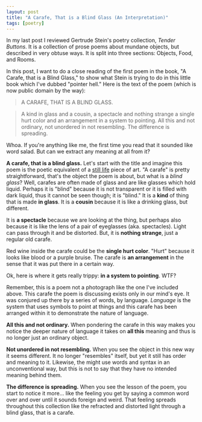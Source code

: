 ```yaml
---
layout: post
title: "A Carafe, That is a Blind Glass (An Interpretation)"
tags: [poetry]
---
```

In my last post I reviewed Gertrude Stein's poetry collection, _Tender Buttons_. It is a collection of prose poems about mundane objects, but described in very obtuse ways. It is split into three sections: Objects, Food, and Rooms.

In this post, I want to do a close reading of the first poem in the book, "A Carafe, that is a Blind Glass," to show what Stein is trying to do in this little book which I've dubbed "pointer hell." Here is the text of the poem (which is now public domain by the way):

> A CARAFE, THAT IS A BLIND GLASS.

> A kind in glass and a cousin, a spectacle and nothing strange a single hurt color and an arrangement in a system to pointing. All this and not ordinary, not unordered in not resembling. The difference is spreading.

Whoa. If you're anything like me, the first time you read that it sounded like word salad. But can we extract any meaning at all from it?

**A carafe, that is a blind glass.** Let's start with the title and imagine this poem is the poetic equivalent of a [still life](https://en.wikipedia.org/wiki/Still_life) piece of art. "A carafe" is pretty straightforward, that's the object the poem is about, but what is a _blind glass_? Well, carafes are often made of glass and are like glasses which hold liquid. Perhaps it is "blind" because it is not transparent or it is filled with dark liquid, thus it cannot be seen though; it is "blind." It is a **kind** of thing that is made **in glass**. It is a **cousin** because it is like a drinking glass, but different.

It is **a spectacle** because we are looking at the thing, but perhaps also because it is like the lens of a pair of eyeglasses (aka. spectacles). Light can pass through it and be distorted. But, it is **nothing strange**, just a regular old carafe.

Red wine inside the carafe could be the **single hurt color**. "Hurt" because it looks like blood or a purple bruise. The carafe is **an arrangement** in the sense that it was put there in a certain way.

Ok, here is where it gets really trippy: **in a system to pointing**. WTF?

Remember, this is a poem not a photograph like the one I've included above. This carafe the poem is discussing exists only in our mind's eye. It was conjured up there by a series of words, by language. _Language_ is the system that uses symbols to point at things and this carafe has been arranged within it to demonstrate the nature of language.

**All this and not ordinary.** When pondering the carafe in this way makes you notice the deeper nature of language it takes on **all this** meaning and thus is no longer just an ordinary object.

**Not unordered in not resembling.** When you see the object in this new way it seems different. It no longer "resembles" itself, but yet it still has order and meaning to it. Likewise, the might use words and syntax in an unconventional way, but this is not to say that they have no intended meaning behind them.

**The difference is spreading.** When you see the lesson of the poem, you start to notice it more... like the feeling you get by saying a common word over and over until it sounds foreign and weird. That feeling spreads throughout this collection like the refracted and distorted light through a blind glass, that is a carafe.
